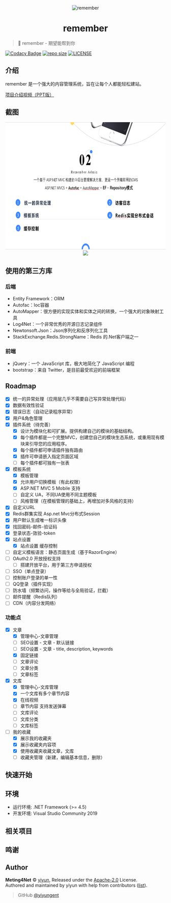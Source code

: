 <p align="center">
<img src="_res/_images/logo.png" alt="remember" height="680">
</p>
<h1 align="center">remember</h1>

> :blue_book: remember - 期望能帮到你

[![Codacy Badge](https://api.codacy.com/project/badge/Grade/0a96c28a7daf41f2bfe3d769e86b18b0)](https://app.codacy.com/manual/yiyungent/remember?utm_source=github.com&utm_medium=referral&utm_content=yiyungent/remember&utm_campaign=Badge_Grade_Dashboard)
[![repo size](https://img.shields.io/github/repo-size/yiyungent/remember.svg?style=flat)]()
[![LICENSE](https://img.shields.io/github/license/yiyungent/remember.svg?style=flat)](https://github.com/yiyungent/remember/blob/master/LICENSE)


## 介绍

remember 是一个强大的内容管理系统，旨在让每个人都能轻松建站。

<a href="https://www.bilibili.com/video/BV1gT4y1g7aP/" target="_blank">项目介绍视频（PPT版）</a>

## 截图

<p align="center">
<img src="_res/_images/ppt3.png" height="400">
<img src="_res/_images/PC多页面展示.png">
</p>

## 使用的第三方库

### 后端

- Entity Framework：ORM
- Autofac：Ioc容器
- AutoMapper：很方便的实现实体和实体之间的转换，一个强大的对象映射工具
- Log4Net：一个非常优秀的开源日志记录组件
- Newtonsoft.Json：Json序列化和反序列化工具
- StackExchange.Redis.StrongName：Redis 的.Net客户端之一

### 前端

- jQuery：一个 JavaScript 库，极大地简化了 JavaScript 编程
- bootstrap：来自 Twitter，是目前最受欢迎的前端框架
 
## Roadmap

- [x] 统一的异常处理（应用层几乎不需要自己写异常处理代码）
- [x] 数据有效性验证
- [x] 错误日志（自动记录程序异常）
- [x] 用户&角色管理
- [x] 插件系统（待完善）
  - [x] 设计为模块化和可扩展。提供构建自己的模块的基础结构。
  - [x] 每个插件都是一个完整MVC，创建您自己的模块生态系统，或重用现有模块来引导您的应用程序。
  - [x] 每个插件都可申请插件独有路由
  - [x] 插件可申请嵌入指定页面区域
  - [ ] 每个插件都可独有一张表
- [x] 模板系统
  - [x] 模板管理
  - [x] 允许用户切换模板（有此权限）
  - [x] ASP.NET MVC 5 Mobile 支持
  - [ ] 自定义 UA，不同UA使用不同主题模板
  - [ ] 风格管理（在模板管理的基础上，再增加对多风格的支持）
- [x] 自定义URL
- [x] Redis群集实现 Asp.net Mvc分布式Session
- [x] 用户默认生成唯一标识头像
- [x] 找回密码-邮件-验证码
- [x] 登录状态-效验-token
- [x] 站点设置
  - [x] 站点设置 缓存控制
- [ ] 自定义模板语言：静态页面生成（基于RazorEngine）
- [ ] OAuth2.0 开放授权支持
  - [ ] 搭建开放平台，用于第三方申请授权
- [ ] SSO（单点登录）
- [ ] 控制账户登录的单一性
- [ ] QQ登录（插件实现）
- [ ] 防水墙（频繁访问，操作等给与全局验证，拦截）
- [ ] 邮件提醒（Redis队列）
- [ ] CDN（内容分发网络）

### 功能点

- [x] 文章
  - [x] 管理中心-文章管理
  - [ ] SEO设置 - 文章 - 默认链接
  - [ ] SEO设置 - 文章 - title, description, keywords
  - [x] 固定链接
  - [ ] 文章评论
  - [ ] 文章分类
  - [ ] 文章标签
- [x] 文库
  - [x] 管理中心-文库管理
  - [x] 一个文库有多个章节内容
  - [x] 在线视频
  - [ ] 章节内容 支持发送弹幕
  - [ ] 文库评论
  - [ ] 文库分类
  - [ ] 文库标签
- [ ] 我的收藏
  - [x] 展示我的收藏夹
  - [x] 展示收藏夹内容项
  - [x] 使用收藏夹收藏文章，文库
  - [ ] 收藏夹管理（新建，编辑基本信息，删除）

## 快速开始



## 环境

- 运行环境: .NET Framework (>= 4.5)   
- 开发环境: Visual Studio Community 2019

## 相关项目


 
## 鸣谢



## Author

**Meting4Net** © [yiyun](https://github.com/yiyungent), Released under the [Apache-2.0](./LICENSE) License.<br>
Authored and maintained by yiyun with help from contributors ([list](https://github.com/yiyungent/remember/contributors)).

> GitHub [@yiyungent](https://github.com/yiyungent)